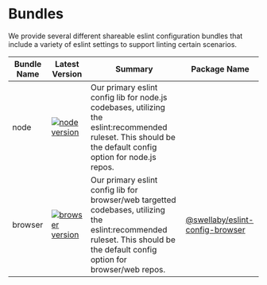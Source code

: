 # Bundles
We provide several different shareable eslint configuration bundles that include a variety of eslint settings to support linting certain scenarios. 

| Bundle Name | Latest Version | Summary | Package Name |
|----------|-------------|----------|-------------|
| node | [![node version][eslint-config-node-version-badge]][eslint-config-node-pkg-url] | Our primary eslint config lib for node.js codebases, utilizing the eslint:recommended ruleset. This should be the default config option for node.js repos. | 
| browser | [![browser version][eslint-config-browser-version-badge]][eslint-config-browser-pkg-url] | Our primary eslint config lib for browser/web targetted codebases, utilizing the eslint:recommended ruleset. This should be the default config option for browser/web repos. | [@swellaby/eslint-config-browser][eslint-config-browser-pkg-url] | 


[eslint-config-node-version-badge]: https://img.shields.io/npm/v/@swellaby/eslint-config-node.svg
[eslint-config-node-pkg-url]: https://www.npmjs.com/package/@swellaby/eslint-config-node
[eslint-config-browser-version-badge]: https://img.shields.io/npm/v/@swellaby/eslint-config-browser.svg
[eslint-config-browser-pkg-url]: https://www.npmjs.com/package/@swellaby/eslint-config-browser

